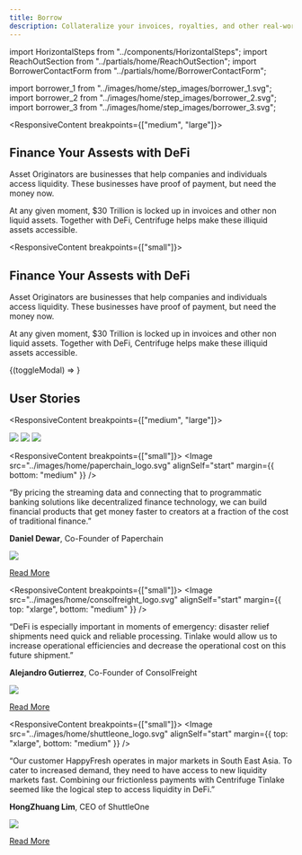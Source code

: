```yaml
---
title: Borrow
description: Collateralize your invoices, royalties, and other real-world assets with Centrifuge to access a new source of liquidity.
---
```


<!-- Imports -->

import HorizontalSteps from "../components/HorizontalSteps";
import ReachOutSection from "../partials/home/ReachOutSection";
import BorrowerContactForm from "../partials/home/BorrowerContactForm";

import borrower_1 from "../images/home/step_images/borrower_1.svg";
import borrower_2 from "../images/home/step_images/borrower_2.svg";
import borrower_3 from "../images/home/step_images/borrower_3.svg";

<!-- Intro -->
<Section>

<ResponsiveContent breakpoints={["medium", "large"]}>
<Row gap="100">
<Col span={4} align="start">

# Finance Your Assests with DeFi

</Col>
<Col span={4} align="start">
<p margin="0">
Asset Originators are businesses that help companies and individuals access liquidity. These businesses have proof of payment, but need the money now.
</p>
</Col>
<Col span={4} align="start">
<p margin="0">
At any given moment,  $30 Trillion is locked up in invoices and other non liquid assets. Together with DeFi, Centrifuge helps make these illiquid assets accessible.
</p>
</Col>
</Row>
</ResponsiveContent>

<ResponsiveContent breakpoints={["small"]}>

# Finance Your Assests with DeFi

Asset Originators are businesses that help companies and individuals access liquidity. These businesses have proof of payment, but need the money now.

At any given moment,  $30 Trillion is locked up in invoices and other non liquid assets. Together with DeFi, Centrifuge helps make these illiquid assets accessible.

</ResponsiveContent>

</Section>

<!-- Steps -->
<Section>
<HorizontalSteps steps={[{ image: borrower_1, text: "Tokenize your assets on the Centrifuge Chain" }, { image: borrower_2, text: "Pool assets in Tinlake, our asset-backed lending protocol" }, { image: borrower_3, text: "Borrow money with DeFi" }]} />
</Section>

<!-- Reach Out -->
<ReachOutSection linkLabel="Learn More" linkHref="/products/tinlake">
{(toggleModal) => <BorrowerContactForm toggleModal={toggleModal} />}
</ReachOutSection>

<!-- User Stories -->
<Section>
<Row gap="100">
<Col span={4}>

# User Stories

</Col>
</Row>

<ResponsiveContent breakpoints={["medium", "large"]}>
<Row gap="100" mb="medium">
<Col span={4}>
<Image src="../images/home/paperchain_logo.svg" alignSelf="start" />
</Col>
<Col span={4}>
<Image src="../images/home/consolfreight_logo.svg" alignSelf="start" />
</Col>
<Col span={4}>
<Image src="../images/home/shuttleone_logo.svg" alignSelf="start" />
</Col>
</Row>
</ResponsiveContent>

<Row gap="100">
<Col span={4} align="start">

<ResponsiveContent breakpoints={["small"]}>
<Image src="../images/home/paperchain_logo.svg" alignSelf="start" margin={{ bottom: "medium" }} />
</ResponsiveContent>

“By pricing the streaming data and connecting that to programmatic banking solutions like decentralized finance technology, we can build financial products that get money faster to creators at a fraction of the cost of traditional finance.”

**Daniel Dewar**, Co-Founder of Paperchain

<Box direction="row" gap="small">
<Image src="../images/home/medium_small_logo.svg" />

<a href="https://medium.com/centrifuge/centrifuge-tinlake-and-paperchain-join-forces-to-accelerate-music-streaming-revenues-c83324d116e7" target="_blank" rel="noreferrer noopener">Read More</a>

</Box>

</Col>
<Col span={4} align="start">

<ResponsiveContent breakpoints={["small"]}>
<Image src="../images/home/consolfreight_logo.svg" alignSelf="start" margin={{ top: "xlarge", bottom: "medium" }} />
</ResponsiveContent>

“DeFi is especially important in moments of emergency: disaster relief shipments need quick and reliable processing. Tinlake would allow us to increase operational efficiencies and decrease the operational cost on this future shipment.”

**Alejandro Gutierrez**, Co-Founder of ConsolFreight

<Box direction="row" gap="small">
<Image src="../images/home/medium_small_logo.svg" />

<a href="https://medium.com/centrifuge/the-first-drop-for-defi-23e5240cadf2" target="_blank" rel="noreferrer noopener">Read More</a>

</Box>

</Col>
<Col span={4} align="start">

<ResponsiveContent breakpoints={["small"]}>
<Image src="../images/home/shuttleone_logo.svg" alignSelf="start" margin={{ top: "xlarge", bottom: "medium" }} />
</ResponsiveContent>

“Our customer HappyFresh operates in major markets in South East Asia. To cater to increased demand, they need to have access to new liquidity markets fast. Combining our frictionless payments with Centrifuge Tinlake seemed like the logical step to access liquidity in DeFi.”

**HongZhuang Lim**, CEO of ShuttleOne

<Box direction="row" gap="small">
<Image src="../images/home/medium_small_logo.svg" />

<a href="https://medium.com/centrifuge/defi-in-the-coronavirus-pandemic-from-blockchain-to-the-supermarket-83a09ff4762" target="_blank" rel="noreferrer noopener">Read More</a>

</Box>

</Col>
</Row>
</Section>

